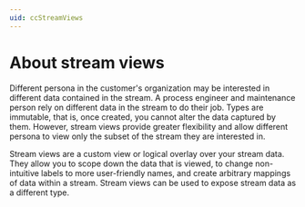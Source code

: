 ```yaml
---
uid: ccStreamViews
---
```

# About stream views

Different persona in the customer's organization may be interested in different data contained in the stream. A process engineer and maintenance person rely on different data in the stream to do their job.
Types are immutable, that is, once created, you cannot alter the data captured by them.
However, stream views provide greater flexibility and allow different persona to view only the subset of the stream they are interested in.

Stream views are a custom view or logical overlay over your stream data. They allow you to scope down the data that is viewed, to change non-intuitive labels to more user-friendly names, and create arbitrary mappings of data within a stream. Stream views can be used to expose stream data as a different type.